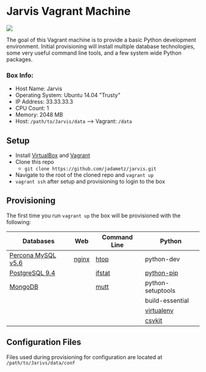 # Jarvis Vagrant Machine

![](http://img4.wikia.nocookie.net/__cb20130421191808/marvelmovies/images/0/06/J.A.R.V.I.S..jpg)

The goal of this Vagrant machine is to provide a basic Python development environment. Initial provisioning will install multiple database technologies, some very useful command line tools, and a few system wide Python packages.

### Box Info:

* Host Name: Jarvis
* Operating System: Ubuntu 14.04 "Trusty"
* IP Address: 33.33.33.3
* CPU Count: 1
* Memory: 2048 MB
* Host: `/path/to/Jarvis/data` --> Vagrant: `/data`


## Setup

* Install [VirtualBox](https://www.virtualbox.org/wiki/Downloads) and [Vagrant](https://www.vagrantup.com/downloads.html)
* Clone this repo
  * `git clone https://github.com/jadametz/jarvis.git`
* Navigate to the root of the cloned repo and `vagrant up`
* `vagrant ssh` after setup and provisioning to login to the box


## Provisioning

The first time you run `vagrant up` the box will be provisioned with the following:

|Databases|Web|Command Line|Python|
|---------|---|------------|------|
|[Percona MySQL v5.6](http://www.percona.com/services/mysql-5.6-solutions-from-percona)|[nginx](http://nginx.org/en/)|[htop](http://hisham.hm/htop/)|python-dev|
|[PostgreSQL 9.4](http://www.postgresql.org/download/linux/ubuntu/)||[ifstat](http://dev.man-online.org/man1/ifstat/)|[python-pip](https://pypi.python.org/pypi/pip)|
|[MongoDB](http://docs.mongodb.org/manual/tutorial/install-mongodb-on-ubuntu/)||[mutt](http://www.mutt.org/)|python-setuptools|
||||build-essential|
||||[virtualenv](http://docs.python-guide.org/en/latest/dev/virtualenvs/)|
||||[csvkit](https://csvkit.readthedocs.org/en/0.9.0/)|


## Configuration Files

Files used during provisioning for configuration are located at `/path/to/Jarivs/data/conf`
